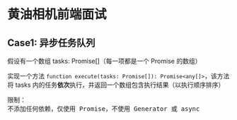 # 黄油相机前端面试

## Case1: 异步任务队列

假设有一个数组 tasks: Promise[]（每一项都是一个 Promise 的数组）

实现一个方法 `function execute(tasks: Promise[]): Promise<any[]>`，该方法将 tasks 内的任务**依次**执行，并返回一个数组包含执行结果（以执行顺序排序）

<pre>
限制：
不添加任何依赖，仅使用 Promise，不使用 Generator 或 async
</pre>
